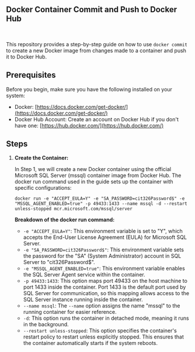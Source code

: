 ## Docker Container Commit and Push to Docker Hub
<br/>

This repository provides a step-by-step guide on how to use `docker commit` to create a new Docker image from changes made to a container and push it to Docker Hub.

## Prerequisites

Before you begin, make sure you have the following installed on your system:

- Docker: [https://docs.docker.com/get-docker/](https://docs.docker.com/get-docker/)
- Docker Hub Account: Create an account on Docker Hub if you don't have one: [https://hub.docker.com/](https://hub.docker.com/)

## Steps

1. **Create the Container:**

   In Step 1, we will create a new Docker container using the official Microsoft SQL Server (mssql) container image from Docker Hub. The docker run command used in the guide sets up the container with specific configurations:
   ```
   docker run -e "ACCEPT_EULA=Y" -e "SA_PASSWORD=cit326Password$" -e "MSSQL_AGENT_ENABLED=true" -p 49433:1433 --name mssql -d --restart unless-stopped mcr.microsoft.com/mssql/server
   ```

   **Breakdown of the docker run command:**
      - `-e "ACCEPT_EULA=Y"`: This environment variable is set to "Y", which accepts the End-User License Agreement (EULA) for Microsoft SQL Server.
      - `-e "SA_PASSWORD=cit326Password$"`: This environment variable sets the password for the "SA" (System Administrator) account in SQL Server to "cit326Password$".
      - `-e "MSSQL_AGENT_ENABLED=true"`: This environment variable enables the SQL Server Agent service within the container.
      - `-p 49433:1433`: This option maps port 49433 on the host machine to port 1433 inside the container. Port 1433 is the default port used by SQL Server for communication, so this mapping allows access to the SQL Server instance running inside the container.
      - `--name mssql`: The `--name` option assigns the name "mssql" to the running container for easier reference.
      - `-d`: This option runs the container in detached mode, meaning it runs in the background.
      - `--restart unless-stopped`: This option specifies the container's restart policy to restart unless explicitly stopped. This ensures that the container automatically starts if the system reboots.
